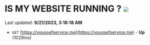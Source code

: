 # IS MY WEBSITE RUNNING ? [![](https://img.shields.io/static/v1?label=Sponsor&message=%E2%9D%A4&logo=GitHub&color=%23fe8e86)](https://github.com/sponsors/<username>)

Last updated: **9/21/2023, 3:18:18 AM**

- `GET` [https://youssefservice.me](https://youssefservice.me) - **Up** (1029ms)
